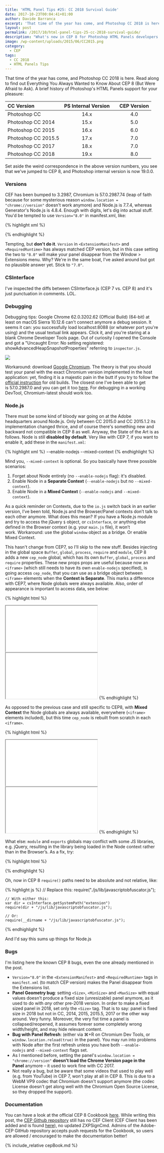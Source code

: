 ```yaml
---
title: 'HTML Panel Tips #25: CC 2018 Survival Guide'
date: 2017-10-23T00:04:41+01:00
author: Davide Barranca
excerpt: 'That time of the year has come, and Photoshop CC 2018 is here. Read along to find out Everything You Always Wanted to Know About CEP 8* (*But Were Afraid to Ask).'
layout: post
permalink: /2017/10/html-panel-tips-25-cc-2018-survival-guide/
description: "What's new in CEP 8 for Photoshop HTML Panels developers. Information you'd better know to successfully migrate your extensions to CC 2018"
image: /wp-content/uploads/2015/06/CC2015.png
category:
  - CEP
tags:
  - CC 2018
  - HTML Panels Tips
---
```



That time of the year has come, and Photoshop CC 2018 is here. Read along to find out Everything You Always Wanted to Know About CEP 8 (But Were Afraid to Ask). A brief history of Photoshop's HTML Panels support for your pleasure:

| CC Version | PS Internal Version |  | CEP Version |
|:------------|:---------------------:|:-------------:|:-------------:|
| Photoshop CC | 14.x | | 4.0 |
| Photoshop CC 2014 | 15.x | | 5.0 |
| Photoshop CC 2015 | 16.x | | 6.0 |
| Photoshop CC 2015.5 | 17.x | | 7.0 |
| Photoshop CC 2017 | 18.x | | 7.0 |
| Photoshop CC 2018 | 19.x | | 8.0 |

Set aside the weird correspondence in the above version numbers, you see that we've jumped to CEP 8, and Photoshop internal version is now 19.0.0.

### Versions

CEF has been bumped to 3.2987, Chromium is 57.0.2987.74 (leap of faith because for some mysterious reason `window.location = "chrome://version"` doesn't work anymore) and Node.js is 7.7.4, whereas Generator's Node.js is 4.8.4. Enough with digits, let's dig into actual stuff. You'd be tempted to use `Version="8.0"` in manifest.xml, like:

{% highlight xml %}
<?xml version="1.0"?>
<ExtensionManifest xmlns:xsi="http://www.w3.org/2001/XMLSchema-instance"
  ExtensionBundleId="com.example.helloWorld"
  ExtensionBundleVersion="1.0.0" Version="8.0">
  <ExtensionList>
    <Extension Id="com.example.helloWorld.panel" Version="1.0.0"/>
  </ExtensionList>
  <ExecutionEnvironment>
    <HostList>
      <Host Name="PHXS" Version="19.0"/>
      <Host Name="PHSP" Version="19.0"/>
    </HostList>
    <LocaleList>
      <Locale Code="All"/>
    </LocaleList>
    <RequiredRuntimeList>
      <RequiredRuntime Name="CSXS" Version="8.0"/>
    </RequiredRuntimeList>
  </ExecutionEnvironment>
  <!-- etc. -->
</ExtensionManifest>
{% endhighlight %}

Tempting, but **don't do it**. `Version` in `<ExtensionManifest>` and `<RequiredRuntime>` has always matched CEP version, but in this case setting the two to `"8.0"` will make your panel disappear from the Window > Extensions menu. Why? We're in the same boat, I've asked around but got no plausible answer yet. Stick to `"7.0"`.

### CSInterface

I've inspected the diffs between CSInterface.js (CEP 7 vs. CEP 8) and it's just punctuation in comments. LOL.

### Debugging

Debugging tips: Google Chrome 62.0.3202.62 (Official Build) (64-bit) at least on macOS Sierra 10.12.6 can't connect anymore a debug session. It seems it can: you successfully load localhost:8088 (or whatever port you're using) and the usual textual link appears. Click it, and you're staring at a blank Chrome Developer Tools page. Out of curiosity I opened the Console and got a "Uncaught Error: No setting registered: showAdvancedHeapSnapshotProperties" referring to `inspector.js`.

![](http://localhost:8888/wp-content/uploads/2017/10/console-700x226.png)

Workaround: download [Google Chromium](https://chromium.woolyss.com/download/en/#mac). The theory is that you should test your panel with the exact Chromium version implemented in the host application: yet, finding it is a majestic pain in the butt if you try to follow the [official instruction](https://www.chromium.org/getting-involved/download-chromium) for old builds. The closest one I've been able to get is 57.0.2987.0 and you can get it too [here](https://commondatastorage.googleapis.com/chromium-browser-snapshots/index.html?prefix=Mac/444967/). For debugging in a working DevTool, Chromium-latest should work too.

### Node.js

There must be some kind of bloody war going on at the Adobe headquarters around Node.js. Only between CC 2015.0 and CC 2015.1.2 its implementation changed thrice, and of course there's something new and backward not compatible in CEP 8 as well. Anyway, the State of the Art is as follows. Node is still **disabled by default**. Very like with CEP 7, if you want to enable it, add these in the `manifest.xml`:

{% highlight xml %}
<Resources>
  <CEFCommandLine>
    <Parameter>--enable-nodejs</Parameter>
    <Parameter>--mixed-context</Parameter>
  </CEFCommandLine>
{% endhighlight %}

Mind you, `--mixed-context` is optional. So you basically have three possible scenarios:

1.  Forget about Node entirely (no `--enable-nodejs` flag): it's disabled.
2.  Enable Node in a **Separate Context** (`--enable-nodejs` but no `--mixed-context`).
3.  Enable Node in a **Mixed Context** (`--enable-nodejs` and `--mixed-context`).

As a quick reminder on Contexts, due to the `io.js` switch back in an earlier version, I’ve been told, Node.js and the Browser/Panel contexts don’t talk to each other anymore. What does this mean? If you have a Node.js module and try to access the jQuery `$` object, or `csInterface`, or anything else defined in the Browser context (e.g. your `main.js` file), it won’t work. Workaround: use the global `window` object as a bridge. Or enable Mixed Context.

This hasn't change from CEP7, so I'll skip to the new stuff. Besides injecting in the global space `Buffer`, `global`, `process`, `require` and `module`, CEP 8 adds a new `cep_node` global, which has its own `Buffer`, `global`, `process` and `require` properties. These new props props are useful because now an `<iframe>` (which still needs to have its own `enable-nodejs` specified), is going access `cep_node`, that you can use as a bridge object between `<iframe>` elements when the **Context is Separate**. This marks a difference with CEP7, where Node globals were always available. Also, order of appearance is important to access data, see below:

{% highlight html %}
<body>
  <!-- Node globals: OK, cep_node:OK -->
  <iframe src="iframe1.html" enable-nodejs>
    <!-- Node globals: NO, cep_node:OK -->
    <!-- You can set node_cep props, and access them \*later\*, e.g.
    <script>
      cep_node.process.pippo = "Goofy";
    </script> -->
  </iframe>
  <iframe src="iframe2.html" enable-nodejs>
     <!-- Node globals: NO, cep_node:OK -->
     <!-- You can access node_cep props set \*before\*
    <script>
      console.log(cep_node.process.pippo); // "Goofy"
    </script> -->
  </iframe>
</body>
<!-- <script> tags belongs to iframe1.html and iframe2.html -->
{% endhighlight %}

As opposed to the previous case and still specific to CEP8, with **Mixed Context** the Node globals are always available, everywhere (`<iframe>` elements included), but this time `cep_node` is rebuilt from scratch in each `<iframe>`.

{% highlight html %}
<body>
  <!-- Node globals: OK, cep_node:OK -->
  <iframe src="iframe1.html" enable-nodejs>
    <!-- Node globals: OK, cep_node:OK -->
    <!-- set node_cep props only for this iframe only, e.g.
    <script>
      cep_node.process.pippo = "Goofy";
    </script> -->
  </iframe>
  <iframe src="iframe2.html" enable-nodejs>
     <!-- Node globals: OK, cep_node:OK -->
     <!-- cep_node props set in another iframe are not available
    <script>
      console.log(cep_node.process.pippo); // undefined
    </script> -->
  </iframe>
</body>
<!-- <script> tags belongs to iframe1.html and iframe2.html -->
{% endhighlight %}

What else: `module` and `exports` globals may conflict with some JS libraries, e.g. jQuery, resulting in the library being loaded in the Node context rather than in the Browser’s. As a fix, try:

{% highlight html %}
<!-- Insert above script imports -->
<script>
  if (typeof module === 'object') {
    window.module = module; module = undefined;
  }
  if (typeof exports === 'object') {
  	window.exports = exports; exports = undefined;
  }
</script>
<!-- JS imports -->
<script src="scripts/jquery.js"></script>
<script src="scripts/csinterface.js"></script>
<!-- Insert after JS imports, IF you need module, exports -->
<script>
  if (window.module) module = window.module;
  if (window.exports) exports = window.exports;
</script>
{% endhighlight %}

Oh, now in CEP 8 `require()` paths need to be absolute and not relative, like:

{% highlight js %}
	// Replace this:
	require("./js/lib/javascriptobfuscator.js");

	// With either this:
	var dir = csInterface.getSystemPath("extension")
	require(dir + "/js/lib/javascriptobfuscator.js");

	// Or:
	require(__dirname + "/js/lib/javascriptobfuscator.js");  

{% endhighlight %}

And I'd say this sums up things for Node.js

### Bugs

I'm listing here the known CEP 8 bugs, even the one already mentioned in the post.

*   `Version="8.0"` in the `<ExtensionManifest>` and `<RequiredRuntime>` tags in `manifest.xml` (to match CEP version) makes the Panel disappear from the Extensions list.
*   **Panel Geometry bug**: setting `<Size>`, `<MinSize>` and `<MaxSize>` with equal values doesn't produce a fixed size (unresizable) panel anymore, as it used to do with _any_ other pre-2018 version. In order to make a fixed sized panel in 2018, set only the `<Size>` tag. That is to say: panel is fixed size in 2018 but not in CC, 2014, 2015, 2015.5, 2017 or the other way around. Very funny. Moreover, the very fist time a panel is collapsed/reopened, it assumes forever some completely wrong width/height, and may hide relevant content.
*   **Bug with Panel Refresh**: (either via ⌘+R on Chromium Dev Tools, or `window.location.reload(true)` in the panel). You may run into problems with Node after the first refresh unless you have both `--enable-nodejs` and `--mixed-context` flags set.
*   As I mentioned before, setting the panel's `window.location = "chrome://version"` **doesn't load the Chrome Version page in the Panel** anymore – it used to work fine with CC 2017.
*   Not really a bug, but be aware that some videos that used to play well (e.g. from YouTube) in CEP 7, won't play at all in CEP 8. This is due to a WebM VP9 codec that Chromium doesn't support anymore (the codec License doesn't get along well with the Chromium Open Source License, so they dropped the support).

### Documentation

You can have a look at the official CEP 8 Cookbook [here](https://github.com/Adobe-CEP/CEP-Resources/blob/master/CEP_8.x/Documentation/CEP%208.0%20HTML%20Extension%20Cookbook.md). While writing this post, the [CEP Github repository](https://github.com/Adobe-CEP/CEP-Resources/) still has no CEF Client (CEF Client has been added and is found [here](https://github.com/Adobe-CEP/CEP-Resources/tree/master/CEP_8.x)), no updated ZXPSignCmd. Admins of the Adobe-CEP GitHub repository accepts push requests for the Cookbook, so users are allowed / encouraged to make the documentation better!

{% include_relative cepBook.md %}
